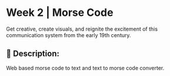 # Week 2 | Morse Code
Get creative, create visuals, and reignite the excitement of this communication system from the early 19th century.

## 📃 Description:
Web based morse code to text and text to morse code converter.


